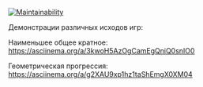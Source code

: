 [![Maintainability](https://api.codeclimate.com/v1/badges/9387616d062efcf43195/maintainability)](https://codeclimate.com/github/yulya11/new_rep/maintainability)

Демонстрации различных исходов игр:

Наименьшее общее кратное:
https://asciinema.org/a/3kwoH5AzOgCamEgQniQ0snIO0

Геометрическая прогрессия:
https://asciinema.org/a/g2XAU9xp1hz1taShEmgX0XM04
